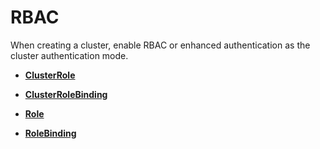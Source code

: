 # RBAC<a name="cce_02_0284"></a>

When creating a cluster, enable RBAC or enhanced authentication as the cluster authentication mode.

-   **[ClusterRole](clusterrole.md)**  

-   **[ClusterRoleBinding](clusterrolebinding.md)**  

-   **[Role](role.md)**  

-   **[RoleBinding](rolebinding.md)**  


